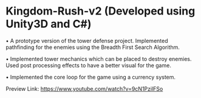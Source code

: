 # Kingdom-Rush-v2 (Developed using Unity3D and C#)

• A prototype version of the tower defense project. Implemented pathfinding for the enemies using the Breadth First Search Algorithm.

• Implemented tower mechanics which can be placed to destroy enemies. Used post processing effects to have a better visual for the game.

• Implemented the core loop for the game using a currency system.

Preview Link: https://www.youtube.com/watch?v=9cN1PzilFSo
